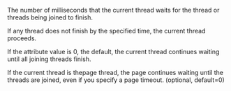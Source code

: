 The number of milliseconds that the current thread waits for the thread or threads being joined to finish.

If any thread does not finish by the specified time, the current thread proceeds.

If the attribute value is 0, the default, the current thread continues waiting until all joining threads finish.

If the current thread is thepage thread, the page continues waiting until the threads are joined, even if you specify a page timeout. (optional, default=0)
